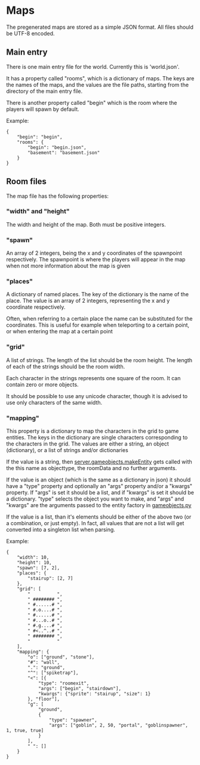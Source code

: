 # Maps

The pregenerated maps are stored as a simple JSON format.
All files should be UTF-8 encoded.

## Main entry

There is one main entry file for the world.
Currently this is 'world.json'.

It has a property called "rooms", which is a dictionary of maps.
The keys are the names of the maps, and the values are the file paths, starting from the directory of the main entry file.

There is another property called "begin" which is the room where the players will spawn by default.

Example:

    {
        "begin": "begin",
        "rooms": {
            "begin": "begin.json",
            "basement": "basement.json"
        }
    }
    

## Room files

The map file has the following properties:

### "width" and "height"

The width and height of the map. Both must be positive integers.

### "spawn"

An array of 2 integers, being the x and y coordinates of the spawnpoint respectively.
The spawnpoint is where the players will appear in the map when not more information about the map is given

### "places"

A dictionary of named places.
The key of the dictionary is the name of the place.
The value is an array of 2 integers, representing the x and y coordinate respectively.

Often, when referring to a certain place the name can be substituted for the coordinates.
This is useful for example when teleporting to a certain point, or when entering the map at a certain point

### "grid"

A list of strings.
The length of the list should be the room height.
The length of each of the strings should be the room width.

Each character in the strings represents one square of the room.
It can contain zero or more objects.

It should be possible to use any unicode character, though it is advised to use only characters of the same width.

### "mapping"

This property is a dictionary to map the characters in the grid to game entities.
The keys in the dictionary are single characters corresponding to the characters in the grid.
The values are either a string, an object (dictionary), or a list of strings and/or dictionaries

If the value is a string, then [server.gameobjects.makeEntity](../asciifarm/server/gameobjects.py) gets called with the this name as objecttype, the roomData and no further arguments.

If the value is an object (which is the same as a dictionary in json) it should have a "type" property and optionally an "args" property and/or a "kwargs" property.
If "args" is set it should be a list, and if "kwargs" is set it should be a dictionary.
"type" selects the object you want to make, and "args" and "kwargs" are the arguments passed to the entity factory in [gameobjects.py](../asciifarm/server/gameobjects.py)

If the value is a list, than it's elements should be either of the above two (or a combination, or just empty).
In fact, all values that are not a list will get converted into a singleton list when parsing.

Example:

    {
        "width": 10,
        "height": 10,
        "spawn": [7, 2],
        "places": {
            "stairup": [2, 7]
        },
        "grid": [
            "          ",
            " ######## ",
            " #......# ",
            " #.o....# ",
            " #......# ",
            " #...o..# ",
            " #.g....# ",
            " #<..^..# ",
            " ######## ",
            "          "
        ],
        "mapping": {
            "o": ["ground", "stone"],
            "#": "wall",
            ".": "ground",
            "^": ["spiketrap"],
            "<": [{
                "type": "roomexit",
                "args": ["begin", "stairdown"],
                "kwargs": {"sprite": "stairup", "size": 1}
            }, "floor"],
            "g": [
                "ground", 
                {
                    "type": "spawner",
                    "args": ["goblin", 2, 50, "portal", "goblinspawner", 1, true, true]
                }
            ],
            " ": []
        }
    }


